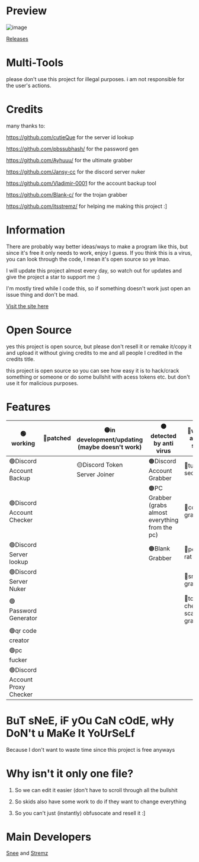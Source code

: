 # Preview
![image](https://media.discordapp.net/attachments/1021828286541733978/1060661854852104262/image.png)

[Releases](https://github.com/itssnee/multi-tools/releases/)
# Multi-Tools
please don't use this project for illegal purposes. i am not responsible for the user's actions.

# Credits
many thanks to:

https://github.com/cutieQue for the server id lookup

https://github.com/pbssubhash/ for the password gen 

https://github.com/Ayhuuu/ for the ultimate grabber 

https://github.com/Jansy-cc for the discord server nuker 

https://github.com/Vladimir-0001 for the account backup tool

https://github.com/Blank-c/ for the trojan grabber

https://github.com/itsstremz/ for helping me making this project :]

# Information
There are probably way better ideas/ways to make a program like this, but since it's free it only needs to work, enjoy I guess.
If you think this is a virus, you can look through the code, I mean it's open source so ye lmao.

I will update this project almost every day, so watch out for updates and give the project a star to support me :)

I'm mostly tired while I code this, so if something doesn't work just open an issue thing and don't be mad.

[Visit the site here](https://itssnee.github.io/multi-tools/)

# Open Source
yes this project is open source, but please don't resell it or remake it/copy it and upload it without giving credits to me and all people I credited in the credits title.

this project is open source so you can see how easy it is to hack/crack something or someone or do some bullshit with acess tokens etc. but don't use it for malicious purposes.

# Features
| **🟢working**             | **🔴patched** | **🟡in development/updating (maybe doesn't work)** | **🟠detected by anti virus** | **🔵will be added soon**                                                                                                             |
|--------------------------|--------------|--------------------------------|----------------------------------------------------|-------------------------------------------------------------------------------------------------------------------------------------|
| 🟢Discord Account Backup  |              | 🟡Discord Token Server Joiner | 🟠Discord Account Grabber                           | 🔵tutorial section|
| 🟢Discord Account Checker |              |                               | 🟠PC Grabber (grabs almost everything from the pc)  | 🔵cookie grabber                                                                                                                                     |
| 🟢Discord Server lookup   |              |                               | 🟠Blank Grabber                                     | 🔵powerful rat logs                                                                                                                                   |
| 🟢Discord Server Nuker    |              |                               |                                                    |🔵snee grabber                                                                                                                                     |
| 🟢Password Generator      |              |                               |                                                    |🔵token checker scam grabber                                                                                                                                     |
|🟢qr code creator         |              |                                |                   |
|🟢pc fucker                |              |                               |                   |
|🟢Discord Account Proxy Checker               |              |            |                   |

# BuT sNeE, iF yOu CaN cOdE, wHy DoN't u MaKe It YoUrSeLf
Because I don't want to waste time since this project is free anyways

# Why isn't it only one file?
1. So we can edit it easier (don't have to scroll through all the bullshit

2. So skids also have some work to do if they want to change everything

3. So you can't just (instantly) obfusocate and resell it :]

# Main Developers
[Snee](https://github.com/itssnee/) and [Stremz](https://github.com/itsstremz)
